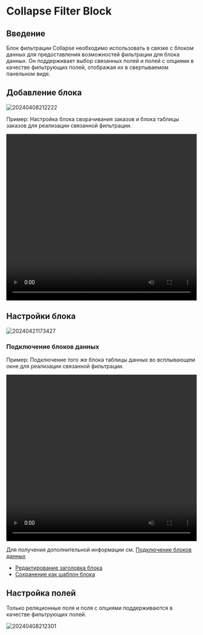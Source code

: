 # Collapse Filter Block

## Введение

Блок фильтрации Collapse необходимо использовать в связке с блоком данных для предоставления возможностей фильтрации для блока данных. Он поддерживает выбор связанных полей и полей с опциями в качестве фильтрующих полей, отображая их в свертываемом панельном виде.

## Добавление блока

![20240408212222](https://static-docs.nocobase.com/20240408212222.png)

Пример: Настройка блока сворачивания заказов и блока таблицы заказов для реализации связанной фильтрации.

<video width="100%" height="440" controls>
    <source src="https://static-docs.nocobase.com/20240408212817.mp4" type="video/mp4">
</video>

## Настройки блока

![20240421173427](https://static-docs.nocobase.com/20240421173427.png)

### Подключение блоков данных

Пример: Подключение того же блока таблицы данных во всплывающем окне для реализации связанной фильтрации.

<video width="100%" height="440" controls>
    <source src="https://static-docs.nocobase.com/20240408214743.mp4" type="video/mp4">
</video>

Для получения дополнительной информации см. [Подключение блоков данных](/handbook/ui/blocks/block-settings/connect-block)

- [Редактирование заголовка блока](/handbook/ui/blocks/block-settings/block-title)
- [Сохранение как шаблон блока](/handbook/block-template)

## Настройка полей

Только реляционные поля и поля с опциями поддерживаются в качестве фильтрующих полей.

![20240408212301](https://static-docs.nocobase.com/20240408212301.png)
